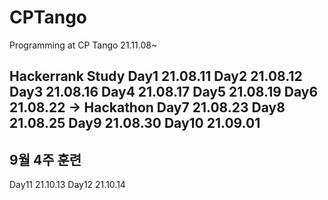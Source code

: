 # CPTango
Programming at CP Tango 21.11.08~

Hackerrank Study
Day1 21.08.11
Day2 21.08.12
Day3 21.08.16
Day4 21.08.17
Day5 21.08.19
Day6 21.08.22 -> Hackathon
Day7 21.08.23
Day8 21.08.25
Day9 21.08.30
Day10 21.09.01
----------------------------
9월 4주 훈련
----------------------------
Day11 21.10.13
Day12 21.10.14
